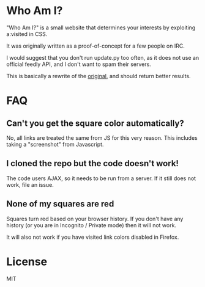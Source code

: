 Who Am I?
=========
"Who Am I?" is a small website that determines your interests by
exploiting a:visited in CSS.

It was originally written as a proof-of-concept for a few people on IRC.

I would suggest that you don't run update.py too often, as it does not use
an official feedly API, and I don't want to spam their servers.

This is basically a rewrite of the [original](http://tinsnail.neocities.org),
and should return better results.


FAQ
===

Can't you get the square color automatically?
---------------------------------------------

No, all links are treated the same from JS for this very reason.
This includes taking a "screenshot" from Javascript.


I cloned the repo but the code doesn't work!
--------------------------------------------

The code users AJAX, so it needs to be run from a server.
If it still does not work, file an issue.

None of my squares are red
--------------------------

Squares turn red based on your browser history. If you don't have any history
(or you are in Incognito / Private mode) then it will not work.

It will also not work if you have visited link colors disabled in Firefox.


License
=======

MIT

